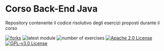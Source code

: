 # Corso Back-End Java
Repository contenente il codice risolutivo degli esercizi proposti durante il corso

[![forks](https://img.shields.io/badge/forks-1-red)](https://github.com/k3rnel-p4n1c/Corso-Back-End-Java/network/members)
![latest module](https://img.shields.io/badge/latest%20module-6-green)
![number of exercises](https://img.shields.io/badge/exercises-45-FFC107)
[![Apache 2.0 License](https://img.shields.io/badge/license-Apache%202.0-blue)](https://www.apache.org/licenses/LICENSE-2.0.txt)
[![GPL-v3.0 License](https://img.shields.io/badge/license-GPL%203.0-blue)](https://www.gnu.org/licenses/gpl-3.0.txt)
